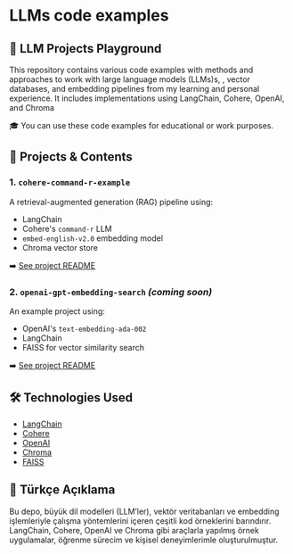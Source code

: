 # LLMs code examples

## 🚀 LLM Projects Playground
This repository contains various code examples with methods and approaches to work with large language models (LLMs)s, , vector databases, and embedding pipelines from my learning and personal experience.
It includes implementations using LangChain, Cohere, OpenAI, and Chroma

🎓 You can use these code examples for educational or work purposes.

## 📁 Projects & Contents

### 1. `cohere-command-r-example`
A retrieval-augmented generation (RAG) pipeline using:
- LangChain
- Cohere's `command-r` LLM
- `embed-english-v2.0` embedding model
- Chroma vector store

➡️ [See project README](./Command-R/README.md)

### 2. `openai-gpt-embedding-search` *(coming soon)*
An example project using:
- OpenAI's `text-embedding-ada-002`
- LangChain
- FAISS for vector similarity search

➡️ [See project README](.FAISS/README.md)



## 🛠️ Technologies Used

- [LangChain](https://www.langchain.com/)
- [Cohere](https://cohere.com/)
- [OpenAI](https://openai.com/)
- [Chroma](https://www.trychroma.com/)
- [FAISS](https://js.langchain.com/v0.1/docs/integrations/vectorstores/faiss)


## 📘 Türkçe Açıklama
Bu depo, büyük dil modelleri (LLM’ler), vektör veritabanları ve embedding işlemleriyle çalışma yöntemlerini içeren çeşitli kod örneklerini barındırır.
LangChain, Cohere, OpenAI ve Chroma gibi araçlarla yapılmış örnek uygulamalar, öğrenme sürecim ve kişisel deneyimlerimle oluşturulmuştur.
